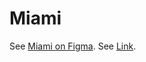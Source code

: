 # Miami

See [Miami on Figma](https://www.figma.com/file/OgS4RW5LfkJX613IfBeI6n/miami_home?node-id=0%3A1).
See [Link](https://olesyamogil.github.io/layout_miami2/).
